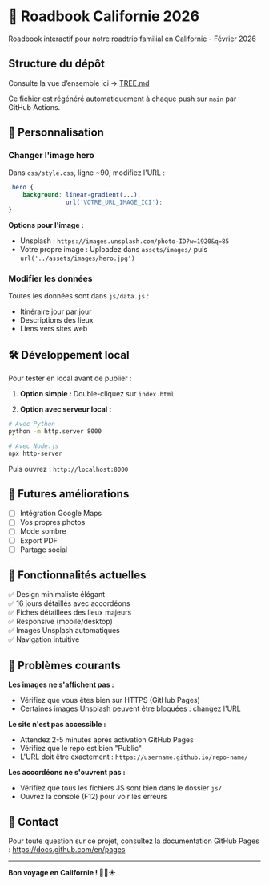 # 🌴 Roadbook Californie 2026

Roadbook interactif pour notre roadtrip familial en Californie - Février 2026

## Structure du dépôt

Consulte la vue d’ensemble ici → [TREE.md](./TREE.md)

Ce fichier est régénéré automatiquement à chaque push sur `main` par GitHub Actions.


## 🎨 Personnalisation

### Changer l'image hero

Dans `css/style.css`, ligne ~90, modifiez l'URL :

```css
.hero {
    background: linear-gradient(...),
                url('VOTRE_URL_IMAGE_ICI');
}
```

**Options pour l'image :**
- Unsplash : `https://images.unsplash.com/photo-ID?w=1920&q=85`
- Votre propre image : Uploadez dans `assets/images/` puis `url('../assets/images/hero.jpg')`

### Modifier les données

Toutes les données sont dans `js/data.js` :
- Itinéraire jour par jour
- Descriptions des lieux
- Liens vers sites web

## 🛠️ Développement local

Pour tester en local avant de publier :

1. **Option simple :** Double-cliquez sur `index.html`

2. **Option avec serveur local :**
```bash
# Avec Python
python -m http.server 8000

# Avec Node.js
npx http-server
```

Puis ouvrez : `http://localhost:8000`

## 📝 Futures améliorations

- [ ] Intégration Google Maps
- [ ] Vos propres photos
- [ ] Mode sombre
- [ ] Export PDF
- [ ] Partage social

## 🎯 Fonctionnalités actuelles

✅ Design minimaliste élégant  
✅ 16 jours détaillés avec accordéons  
✅ Fiches détaillées des lieux majeurs  
✅ Responsive (mobile/desktop)  
✅ Images Unsplash automatiques  
✅ Navigation intuitive  

## 🐛 Problèmes courants

**Les images ne s'affichent pas :**
- Vérifiez que vous êtes bien sur HTTPS (GitHub Pages)
- Certaines images Unsplash peuvent être bloquées : changez l'URL

**Le site n'est pas accessible :**
- Attendez 2-5 minutes après activation GitHub Pages
- Vérifiez que le repo est bien "Public"
- L'URL doit être exactement : `https://username.github.io/repo-name/`

**Les accordéons ne s'ouvrent pas :**
- Vérifiez que tous les fichiers JS sont bien dans le dossier `js/`
- Ouvrez la console (F12) pour voir les erreurs

## 📧 Contact

Pour toute question sur ce projet, consultez la documentation GitHub Pages : https://docs.github.com/en/pages

---

**Bon voyage en Californie ! 🌊🌴☀️**
